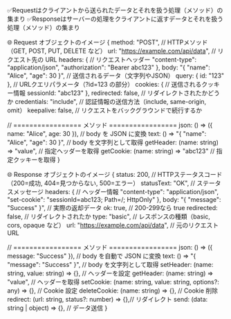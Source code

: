 ✅Requestはクライアントから送られたデータとそれを扱う処理（メソッド）の集まり
✅Responseはサーバーの処理をクライアントに返すデータとそれを扱う処理（メソッド）の集まり

🌐 Request オブジェクトのイメージ
{
  method: "POST",               // HTTPメソッド（GET, POST, PUT, DELETE など）
  url: "https://example.com/api/data", // リクエスト先の URL
  headers: {                    // リクエストヘッダー
    "content-type": "application/json",
    "authorization": "Bearer abc123"
  },
  body: "{ \"name\": \"Alice\", \"age\": 30 }", // 送信されるデータ（文字列やJSON）
  query: { id: "123" },         // URLクエリパラメータ（?id=123 の部分）
  cookies: {                     // 送信されるクッキー情報
    sessionId: "abc123"
  },
  redirected: false,            // リダイレクトされたかどうか
  credentials: "include",       // 認証情報の送信方法（include, same-origin, omit）
  keepalive: false,             // リクエストをバックグラウンドで続行するか

  // ================= メソッド =================
  json: () => ({ name: "Alice", age: 30 }),   // body を JSON に変換
  text: () => "{ \"name\": \"Alice\", \"age\": 30 }", // body を文字列として取得
  getHeader: (name: string) => "value",      // 指定ヘッダーを取得
  getCookie: (name: string) => "abc123"     // 指定クッキーを取得
}


🌐 Response オブジェクトのイメージ
{
  status: 200,                  // HTTPステータスコード（200=成功, 404=見つからない, 500=エラー）
  statusText: "OK",             // ステータスメッセージ
  headers: {                    // ヘッダー情報
    "content-type": "application/json",
    "set-cookie": "sessionId=abc123; Path=/; HttpOnly"
  },
  body: "{ \"message\": \"Success\" }", // 実際の返却データ
  ok: true,                      // 200-299なら true
  redirected: false,             // リダイレクトされたか
  type: "basic",                 // レスポンスの種類（basic, cors, opaque など）
  url: "https://example.com/api/data", // 元のリクエスト URL

  // ================= メソッド =================
  json: () => ({ message: "Success" }), // body を自動で JSON に変換
  text: () => "{ \"message\": \"Success\" }", // body を文字列として取得
  setHeader: (name: string, value: string) => {}, // ヘッダーを設定
  getHeader: (name: string) => "value",          // ヘッダーを取得
  setCookie: (name: string, value: string, options?: any) => {}, // Cookie 設定
  deleteCookie: (name: string) => {},            // Cookie 削除
  redirect: (url: string, status?: number) => {},// リダイレクト
  send: (data: string | object) => {},           // データ送信
}
